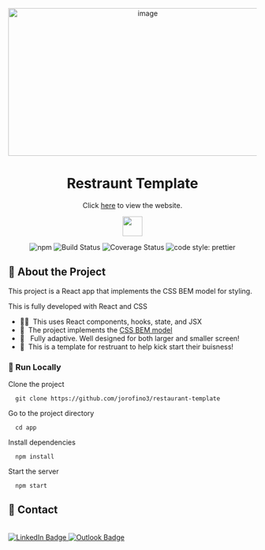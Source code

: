 
<div align="center">

  <img width="550" height="300" alt="image" src="https://user-images.githubusercontent.com/97992795/187261556-f5029cf3-2f89-4065-af2d-aba2043092bf.png">

  <h1>Restraunt Template</h1>

  
  
Click [here](https://jorofino3.github.io/restaurant-template/) to view the website.

<!-- Badges -->
<div>
  <img src="https://img.shields.io/badge/react%20-%2320232a.svg?&style=for-the-badge&logo=react&logoColor=%2361DAFB" width=auto height="40" />
</div>

  ![npm](https://img.shields.io/npm/v/immer.svg)
  ![Build Status](https://travis-ci.org/immerjs/immer.svg?branch=master)
  ![Coverage Status](https://coveralls.io/repos/github/mweststrate/immer/badge.svg?branch=master)
  ![code style: prettier](https://img.shields.io/badge/code_style-prettier-ff69b4.svg)


</div>


<!-- About the Project -->
## :star2: About the Project
  <p>
    This project is a React app that implements the CSS BEM model for styling. 
  </p>



This is fully developed with React and CSS

- 👨‍💻 &nbsp;This uses React components, hooks, state, and JSX
- :art: &nbsp;The project implements the [CSS BEM model](https://css-tricks.com/bem-101/) 
- :iphone: &nbsp; Fully adaptive. Well designed for both larger and smaller screen!
- 🌱 &nbsp;This is a template for restruant to help kick start their buisness! 


<!-- Run Locally -->
### :running: Run Locally

Clone the project

```
  git clone https://github.com/jorofino3/restaurant-template
```

Go to the project directory

```
  cd app
```

Install dependencies

```
  npm install
```

Start the server

```
  npm start
```

<!-- Contact -->
## :handshake: Contact
<div>
  </a> </br>
<a href="https://www.linkedin.com/in/joeyorofino/"><img src="https://img.shields.io/badge/LinkedIn-0A66C2.svg?style=for-the-badge&logo=LinkedIn&logoColor=white" alt="LinkedIn Badge">
  
<a href="mailto:jorofino3@gatech.edu">
  <img src="https://img.shields.io/badge/Microsoft%20Outlook-0078D4.svg?style=for-the-badge&logo=Microsoft-Outlook&logoColor=white" alt="Outlook Badge">
<a/>
    
  </div>
